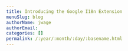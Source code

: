 ```yaml
---
title: Introducing the Google I18n Extension
menuSlug: blog
authorName: jwage 
authorEmail: 
categories: []
permalink: /:year/:month/:day/:basename.html
---
```


